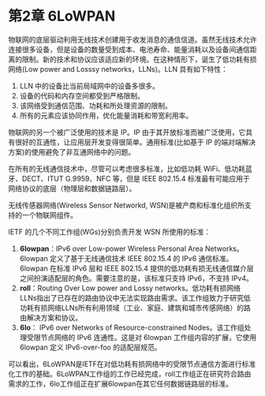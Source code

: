 # 第2章 6LoWPAN

物联网的底层驱动利用无线技术创建用于收发消息的通信信道。虽然无线技术允许连接很多设备，但是设备的数量受到成本、电池寿命、能量消耗以及设备间通信距离的限制。新的技术和协议应该适应新的环境。在这种情形下，诞生了低功耗有损网络(Low power and Losssy networks，LLNs)。LLN 具有如下特性：

  1. LLN 中的设备比当前局域网中的设备多很多。
  2. 设备的代码和内存空间都受到严格限制。
  3. 该网络受到通信范围、功耗和所处理资源的限制。
  4. 所有的元素应该协同作用，优化能量消耗和带宽利用率。

物联网的另一个被广泛使用的技术是 IP。IP 由于其开放标准而被广泛使用，它具有很好的互通性，让应用层开发变得很简单。通用标准(比如基于 IP 的端对端解决方案)的使用避免了非互通网络中的问题。

在所有的无线通信技术中，尽管可以考虑很多标准，比如低功耗 WiFi、低功耗蓝牙、DECT、ITUT G.9959、NFC 等，但是 IEEE  802.15.4 标准最有可能应用于网络协议的底层（物理层和数据链路层）。

无线传感器网络(Wireless Sensor Networkd, WSN)是被产商和标准化组织所支持的一个物联网组件。

IETF 的几个不同工作组(WGs)分别负责开发 WSN 所使用的标准：
1. **6lowpan**：IPv6 over Low-power Wireless Personal Area Networks。6lowpan 定义了基于无线通信技术 IEEE 802.15.4 的 IPv6 通信标准。6lowpan 在标准 IPv6 层和 IEEE 802.15.4 提供的低功耗有损无线通信媒介层之间扮演适配层的角色。需要注意的是，该标准只支持 IPv6，不支持 IPv4。
2. **roll**：Routing Over Low power and Lossy networks。低功耗有损网络LLNs指出了已存在的路由协议中无法实现路由需求。该工作组致力于研究低功耗有损网络LLNs所有利用领域（工业、家庭、建筑和城市传感网络）的路由解决方案和协议。
3. **6lo**： IPv6 over Networks of Resource-constrained Nodes。该工作组处理受限节点网络的 IPv6 连通性。这是对 6lowpan 工作组内容的扩展，它使用6lowpan 定义 IPv6-over-foo 的适配层规范。

可以看出，6LoWPAN是IETF在对低功耗有损网络中的受限节点通信方面进行标准化工作的基础。6LoWPAN工作组的工作已经完成，roll工作组正在研究符合路由需求的工作，6lo工作组正在扩展6lowpan在其它任何数据链路层的标准。